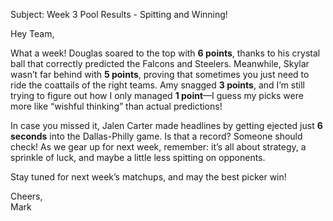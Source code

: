 Subject: Week 3 Pool Results - Spitting and Winning!

Hey Team,

What a week! Douglas soared to the top with **6 points**, thanks to his crystal ball that correctly predicted the Falcons and Steelers. Meanwhile, Skylar wasn’t far behind with **5 points**, proving that sometimes you just need to ride the coattails of the right teams. Amy snagged **3 points**, and I’m still trying to figure out how I only managed **1 point**—I guess my picks were more like “wishful thinking” than actual predictions!

In case you missed it, Jalen Carter made headlines by getting ejected just **6 seconds** into the Dallas-Philly game. Is that a record? Someone should check! As we gear up for next week, remember: it’s all about strategy, a sprinkle of luck, and maybe a little less spitting on opponents. 

Stay tuned for next week’s matchups, and may the best picker win!

Cheers,  
Mark